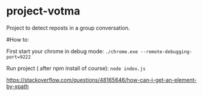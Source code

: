 # project-votma
Project to detect reposts in a group conversation.


#How to:

First start your chrome in debug mode:
`./chrome.exe --remote-debugging-port=9222`

Run project ( after npm install of course):
`node index.js`

https://stackoverflow.com/questions/48165646/how-can-i-get-an-element-by-xpath
